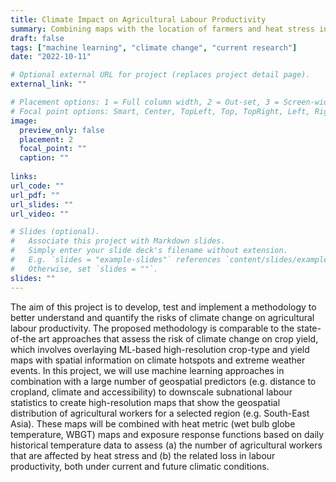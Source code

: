 ```yaml
---
title: Climate Impact on Agricultural Labour Productivity
summary: Combining maps with the location of farmers and heat stress indicators to analyse labour productivity loss in India.
draft: false
tags: ["machine learning", "climate change", "current research"]
date: "2022-10-11"

# Optional external URL for project (replaces project detail page).
external_link: ""

# Placement options: 1 = Full column width, 2 = Out-set, 3 = Screen-width
# Focal point options: Smart, Center, TopLeft, Top, TopRight, Left, Right, BottomLeft, Bottom, BottomRight
image:
  preview_only: false
  placement: 2
  focal_point: ""
  caption: ""
  
links:
url_code: ""
url_pdf: ""
url_slides: ""
url_video: ""

# Slides (optional).
#   Associate this project with Markdown slides.
#   Simply enter your slide deck's filename without extension.
#   E.g. `slides = "example-slides"` references `content/slides/example-slides.md`.
#   Otherwise, set `slides = ""`.
slides: ""
---
```


The aim of this project is to develop, test and implement a methodology to better understand and quantify the risks of climate change on agricultural labour productivity. The proposed methodology is comparable to the state-of-the art approaches that assess the risk of climate change on crop yield, which involves overlaying ML-based high-resolution crop-type and yield maps with spatial information on climate hotspots and extreme weather events. In this project, we will use machine learning approaches in combination with a large number of geospatial predictors (e.g. distance to cropland, climate and accessibility) to downscale subnational labour statistics to create high-resolution maps that show the geospatial distribution of agricultural workers for a selected region (e.g. South-East Asia). These maps will be combined with heat metric (wet bulb globe temperature, WBGT) maps and exposure response functions based on daily historical temperature data to assess (a) the number of agricultural workers that are affected by heat stress and (b) the related loss in labour productivity, both under current and future climatic conditions.